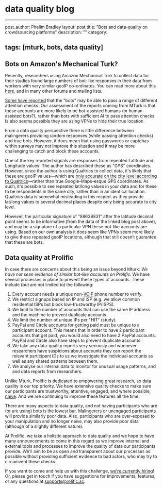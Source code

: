 # data quality blog

----------

post_author: Phelim Bradley
layout: post
title: "Bots and data-quality on crowdsourcing platforms"
description: ""
category:

## tags: [mturk, bots, data quality]
## Bots on Amazon's Mechanical Turk?

Recently, researchers using Amazon Mechanical Turk to collect data for their studies found large numbers of bot-like responses in their data from workers with very similar geoIP co-ordinates. You can read more about this [here](https://www.maxhuibai.com/blog/evidence-that-responses-from-repeating-gps-are-random), and in many other forums and mailing lists.

[Some have reported](https://twitter.com/kgweisman/status/1027567993658720257) that the "bots" may be able to pass a range of different attention checks. Our assessment of the reports coming from MTurk is that these accounts are more likely to be bot-assisted humans (or human-assisted bots?), rather than bots with sufficient AI to pass attention checks. Is also seems possible they are using VPNs to hide their true location.

From a data quality perspective there is little difference between malingerers providing random responses (while passing attention checks) and true bots. However, it does mean that using passwords or captchas within surveys may not improve this situation and it may be more challenging to catch and block these accounts.

One of the key reported signals are responses from repeated Latitude and Longitude values. The author has described these as "GPS" coordinates. However, since the author is using Qualtrics to collect data, it's likely that these are geoIP values—which are [only accurate](https://www.qualtrics.com/support/survey-platform/data-and-analysis-module/data/download-data/understanding-your-dataset/) [on the](https://www.qualtrics.com/support/survey-platform/data-and-analysis-module/data/download-data/understanding-your-dataset/) [city level according to Qualtrics](https://www.qualtrics.com/support/survey-platform/data-and-analysis-module/data/download-data/understanding-your-dataset/)—rather than true Google-Maps-esque GPS coordinates. As such, it's possible to see repeated lat/long values in your data and for these to be respondents in the same city, rather than in an identical location. Qualtrics data is somewhat misleading in this respect as they provide lat/long values to several decimal places despite only being accurate to city level. 

However, the particular signature of "88639831" after the latitude decimal point seems to be informative (from the data of the linked blog post above), and may be a signature of a particular VPN these bot-like accounts are using. Based on our own analysis it does seem like VPNs seem more likely to give these repeated geoIP locations, although that still doesn’t guarantee that these are bots. 

## Data quality at Prolific

In case there are concerns about this being an issue beyond Mturk: *We have not seen evidence of similar bot-like accounts on Prolific*. We have several processes in place to prevent these types of accounts. These include (but are not limited to) the following:

1. Every account needs a unique non-[VOIP](https://en.wikipedia.org/wiki/Voice_over_IP) phone number to verify.
2. We restrict signups based on IP and ISP (e.g. we allow common residential ISPs but block low-trustworthy IP/ISPS).
3. We limit to the number of accounts that can use the same IP address and the machine to prevent duplicate accounts.
4. We limit the number of unique IPs per "HIT" (study).
5. PayPal and Circle accounts for getting paid must be unique to a participant account. This means that in order to have 2 participant accounts that get paid, you would also need to have 2 PayPal accounts. PayPal and Circle also have steps to prevent duplicate accounts.
6. We take any data-quality reports very seriously and whenever researchers have suspicions about accounts they can report the relevant participant IDs to us we investigate the individual accounts as well as any shared patterns between them.
7. We analyse our internal data to monitor for unusual usage patterns, and and data reports from researchers.

Unlike Mturk, Prolific is dedicated to empowering great research, so data quality is our top priority. We have extensive quality checks to make sure our participants are trustworthy, attentive, engaged, and where possible, [na](https://link.springer.com/article/10.3758/s13428-013-0365-7)[ï](https://link.springer.com/article/10.3758/s13428-013-0365-7)[ve](https://link.springer.com/article/10.3758/s13428-013-0365-7). And we are continuing to improve these features all the time.

There are many aspects to data quality, and not having participants who are (or are using) bots is the lowest bar. Malingerers or unengaged participants will provide similarly poor data. Also, participants who are over-exposed to your manipulation and no longer naïve, may also provide poor data (although of a slightly different nature). 

At Prolific, we take a holistic approach to data quality and we hope to have many announcements to come in this regard as we improve internal and external tools and processes to improve the quality of data our participants provide. We'll aim to be as open and transparent about our processes as possible without providing sufficient evidence to bad actors, who may try to circumvent these checks.

If you want to come and help us with this challenge, [we're currently hiring](https://prolific.breezy.hr/)! Or, please get in touch if you have suggestions for improvements, features, or any questions at [support@prolific.ac](mailto:support@prolific.ac).

